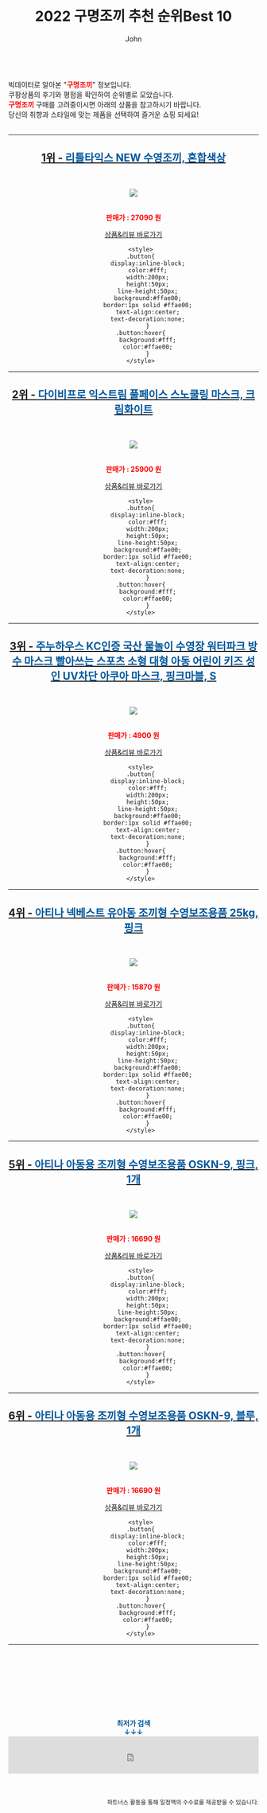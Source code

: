 ﻿---
layout: post
title:  "2022 구명조끼 추천 순위Best 10"
author: John
categories: [ 스포츠/레저 ]
tags: [ 구명조끼, 구명조끼 영어로, 구명조끼 종류, 구명조끼 착용법, 구명조끼 추천, 구명조끼 원리, 구명조끼 가격, 구명조끼 일러스트, 구명조끼 부력, 구명조끼 포스터 ]
image: https://static.coupangcdn.com/image/retail/images/2020/08/07/11/2/501f3109-c604-41e0-9e14-314fa9dc59d5.jpg 
description: "2022 구명조끼 추천 순위Best 10 관련 상품으로 가장 고객 선호도가 높은 제품입니다."
toc: true
toc_sticky: true
---

<br>
빅데이터로 알아본 "<b><font color='#ff0000'>구명조끼</font></b>" 정보입니다.
<br>
쿠팡상품의 후기와 평점을 확인하여 순위별로 모았습니다.
<br>
<b><font color='#ff0000'>구명조끼</font></b>  구매를 고려중이시면 아래의 상품을 참고하시기 바랍니다.
<br>
당신의 취향과 스타일에 맞는 제품을 선택하여 즐거운 쇼핑 되세요!
<br><br>
<hr>
<p>
    
<center><h2><a href="https://link.coupang.com/re/AFFSDP?lptag=AF7307611&pageKey=1929074729&itemId=3275021132&vendorItemId=71262028887&traceid=V0-153-ea93604d7d428b98&requestid=20220604203012070540254" target="_blank"><b>1위 - <font color='#01579B'>리틀타익스 NEW 수영조끼, 혼합색상</font></b></a></h2><br>

<a href="https://link.coupang.com/re/AFFSDP?lptag=AF7307611&pageKey=1929074729&itemId=3275021132&vendorItemId=71262028887&traceid=V0-153-ea93604d7d428b98&requestid=20220604203012070540254" target="_blank"><img src="https://static.coupangcdn.com/image/retail/images/2020/08/07/11/2/501f3109-c604-41e0-9e14-314fa9dc59d5.jpg"></a><br><br>

<b><font color='#ff0000'>판매가 : 27090 원</font></b><br>

<a href="https://link.coupang.com/re/AFFSDP?lptag=AF7307611&pageKey=1929074729&itemId=3275021132&vendorItemId=71262028887&traceid=V0-153-ea93604d7d428b98&requestid=20220604203012070540254" target="_blank" class="button">상품&리뷰 바로가기</a><p>

        <style>
        .button{
            display:inline-block;
            color:#fff;
            width:200px;
            height:50px;
            line-height:50px;
            background:#ffae00;
            border:1px solid #ffae00;
            text-align:center;
            text-decoration:none;
            }
        .button:hover{
            background:#fff;
            color:#ffae00;
            }
        </style>

<hr>

<center><h2><a href="https://link.coupang.com/re/AFFSDP?lptag=AF7307611&pageKey=1338930910&itemId=2365498649&vendorItemId=70361755753&traceid=V0-153-2d69aaa73be5147e&requestid=20220604203012070540254" target="_blank"><b>2위 - <font color='#01579B'>다이비프로 익스트림 풀페이스 스노쿨링 마스크, 크림화이트</font></b></a></h2><br>

<a href="https://link.coupang.com/re/AFFSDP?lptag=AF7307611&pageKey=1338930910&itemId=2365498649&vendorItemId=70361755753&traceid=V0-153-2d69aaa73be5147e&requestid=20220604203012070540254" target="_blank"><img src="https://static.coupangcdn.com/image/retail/images/2020/03/06/17/7/4c3954e1-e265-41a2-abbd-e0586208d712.jpg"></a><br><br>

<b><font color='#ff0000'>판매가 : 25900 원</font></b><br>

<a href="https://link.coupang.com/re/AFFSDP?lptag=AF7307611&pageKey=1338930910&itemId=2365498649&vendorItemId=70361755753&traceid=V0-153-2d69aaa73be5147e&requestid=20220604203012070540254" target="_blank" class="button">상품&리뷰 바로가기</a><p>

        <style>
        .button{
            display:inline-block;
            color:#fff;
            width:200px;
            height:50px;
            line-height:50px;
            background:#ffae00;
            border:1px solid #ffae00;
            text-align:center;
            text-decoration:none;
            }
        .button:hover{
            background:#fff;
            color:#ffae00;
            }
        </style>

<hr>

<center><h2><a href="https://link.coupang.com/re/AFFSDP?lptag=AF7307611&pageKey=5982670674&itemId=10778077537&vendorItemId=77693201145&traceid=V0-153-9c7ca61500873ff4&requestid=20220604203012070540254" target="_blank"><b>3위 - <font color='#01579B'>주누하우스 KC인증 국산 물놀이 수영장 워터파크 방수 마스크 빨아쓰는 스포츠 소형 대형 아동 어린이 키즈 성인 UV차단 아쿠아 마스크, 핑크마블, S</font></b></a></h2><br>

<a href="https://link.coupang.com/re/AFFSDP?lptag=AF7307611&pageKey=5982670674&itemId=10778077537&vendorItemId=77693201145&traceid=V0-153-9c7ca61500873ff4&requestid=20220604203012070540254" target="_blank"><img src="https://static.coupangcdn.com/image/vendor_inventory/80fa/19901c1bd2d925efd162c435916b977247a2f80243166ba8c8e6cc25a600.jpg"></a><br><br>

<b><font color='#ff0000'>판매가 : 4900 원</font></b><br>

<a href="https://link.coupang.com/re/AFFSDP?lptag=AF7307611&pageKey=5982670674&itemId=10778077537&vendorItemId=77693201145&traceid=V0-153-9c7ca61500873ff4&requestid=20220604203012070540254" target="_blank" class="button">상품&리뷰 바로가기</a><p>

        <style>
        .button{
            display:inline-block;
            color:#fff;
            width:200px;
            height:50px;
            line-height:50px;
            background:#ffae00;
            border:1px solid #ffae00;
            text-align:center;
            text-decoration:none;
            }
        .button:hover{
            background:#fff;
            color:#ffae00;
            }
        </style>

<hr>

<center><h2><a href="https://link.coupang.com/re/AFFSDP?lptag=AF7307611&pageKey=112521977&itemId=338460925&vendorItemId=3831061533&traceid=V0-153-f79ca676e7e8c47e&requestid=20220604203012070540254" target="_blank"><b>4위 - <font color='#01579B'>아티나 넥베스트 유아동 조끼형 수영보조용품 25kg, 핑크</font></b></a></h2><br>

<a href="https://link.coupang.com/re/AFFSDP?lptag=AF7307611&pageKey=112521977&itemId=338460925&vendorItemId=3831061533&traceid=V0-153-f79ca676e7e8c47e&requestid=20220604203012070540254" target="_blank"><img src="https://static.coupangcdn.com/image/product/image/vendoritem/2019/06/07/3831061533/838afb0f-a6e4-44b7-a4fd-b997a25b8008.jpg"></a><br><br>

<b><font color='#ff0000'>판매가 : 15870 원</font></b><br>

<a href="https://link.coupang.com/re/AFFSDP?lptag=AF7307611&pageKey=112521977&itemId=338460925&vendorItemId=3831061533&traceid=V0-153-f79ca676e7e8c47e&requestid=20220604203012070540254" target="_blank" class="button">상품&리뷰 바로가기</a><p>

        <style>
        .button{
            display:inline-block;
            color:#fff;
            width:200px;
            height:50px;
            line-height:50px;
            background:#ffae00;
            border:1px solid #ffae00;
            text-align:center;
            text-decoration:none;
            }
        .button:hover{
            background:#fff;
            color:#ffae00;
            }
        </style>

<hr>

<center><h2><a href="https://link.coupang.com/re/AFFSDP?lptag=AF7307611&pageKey=246996366&itemId=782351962&vendorItemId=4980651521&traceid=V0-153-6e31189d0a990f4c&requestid=20220604203012070540254" target="_blank"><b>5위 - <font color='#01579B'>아티나 아동용 조끼형 수영보조용품 OSKN-9, 핑크, 1개</font></b></a></h2><br>

<a href="https://link.coupang.com/re/AFFSDP?lptag=AF7307611&pageKey=246996366&itemId=782351962&vendorItemId=4980651521&traceid=V0-153-6e31189d0a990f4c&requestid=20220604203012070540254" target="_blank"><img src="https://static.coupangcdn.com/image/retail/images/1192827779795398-2f06a990-963e-4977-8f88-e3bacdca9972.jpg"></a><br><br>

<b><font color='#ff0000'>판매가 : 16690 원</font></b><br>

<a href="https://link.coupang.com/re/AFFSDP?lptag=AF7307611&pageKey=246996366&itemId=782351962&vendorItemId=4980651521&traceid=V0-153-6e31189d0a990f4c&requestid=20220604203012070540254" target="_blank" class="button">상품&리뷰 바로가기</a><p>

        <style>
        .button{
            display:inline-block;
            color:#fff;
            width:200px;
            height:50px;
            line-height:50px;
            background:#ffae00;
            border:1px solid #ffae00;
            text-align:center;
            text-decoration:none;
            }
        .button:hover{
            background:#fff;
            color:#ffae00;
            }
        </style>

<hr>

<center><h2><a href="https://link.coupang.com/re/AFFSDP?lptag=AF7307611&pageKey=246996366&itemId=782351955&vendorItemId=4980651506&traceid=V0-153-6e31189d0a990f4c&requestid=20220604203012070540254" target="_blank"><b>6위 - <font color='#01579B'>아티나 아동용 조끼형 수영보조용품 OSKN-9, 블루, 1개</font></b></a></h2><br>

<a href="https://link.coupang.com/re/AFFSDP?lptag=AF7307611&pageKey=246996366&itemId=782351955&vendorItemId=4980651506&traceid=V0-153-6e31189d0a990f4c&requestid=20220604203012070540254" target="_blank"><img src="https://static.coupangcdn.com/image/retail/images/1614650804543490-7f724c0f-93e4-472b-bf76-57693186d57d.jpg"></a><br><br>

<b><font color='#ff0000'>판매가 : 16690 원</font></b><br>

<a href="https://link.coupang.com/re/AFFSDP?lptag=AF7307611&pageKey=246996366&itemId=782351955&vendorItemId=4980651506&traceid=V0-153-6e31189d0a990f4c&requestid=20220604203012070540254" target="_blank" class="button">상품&리뷰 바로가기</a><p>

        <style>
        .button{
            display:inline-block;
            color:#fff;
            width:200px;
            height:50px;
            line-height:50px;
            background:#ffae00;
            border:1px solid #ffae00;
            text-align:center;
            text-decoration:none;
            }
        .button:hover{
            background:#fff;
            color:#ffae00;
            }
        </style>

<hr>

<br><br><br><br><br><br><br>
<center><b><font color='#01579B' size='medium'>최저가 검색<br>
↓↓↓</font></b></center>
<center><iframe src="https://coupa.ng/b1Tbjx" width="100%" height="75" frameborder="0" scrolling="no" referrerpolicy="unsafe-url"></iframe></center>
<br><br>
<p>
<small>
    <div align="right">파트너스 활동을 통해 일정액의 수수료를 제공받을 수 있습니다.</div>
</small>
</p>
